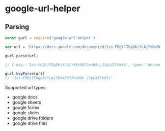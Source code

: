 # google-url-helper


## Parsing
```js
const gurl = require('google-url-helper')

var url = 'https://docs.google.com/document/d/1ss-FBQi1TGq8kiYLAjYkKx9672oxb9u_JJyL4lCVmls/edit'

gurl.parse(url)

// { key: '1ss-FBQi1TGq8kiYLAjYkKx9672oxb9u_JJyL4lCVmls', type: 'document' }

gurl.keyParse(url)
// '1ss-FBQi1TGq8kiYLAjYkKx9672oxb9u_JJyL4lCVmls'
```
Supported url types:

- google docs
- google sheets
- google forms
- google slides
- google drive folders
- google drive files
